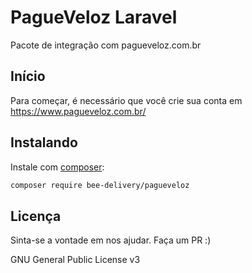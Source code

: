 # PagueVeloz Laravel

Pacote de integração com pagueveloz.com.br

## Início

Para começar, é necessário que você crie sua conta em https://www.pagueveloz.com.br/

## Instalando

Instale com [composer](https://getcomposer.org/):

```bash
composer require bee-delivery/pagueveloz
```

## Licença

Sinta-se a vontade em nos ajudar. Faça um PR :)

GNU General Public License v3
